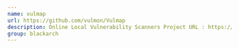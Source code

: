 ```yaml
---
name: vulmap
url: https://github.com/vulmon/Vulmap
description: Online Local Vulnerability Scanners Project URL : https://github.com/vulmon/Vulmap Groups : blackarch blackarch-scanner blackarch-fingerprint blackarch-recon
group: blackarch
---
```

